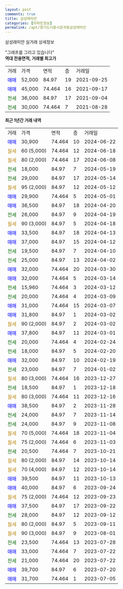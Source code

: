 ```yaml
---
layout: post
comments: true
title: 삼성래미안
categories: [아파트정보]
permalink: /apt/경기도시흥시장곡동삼성래미안
---
```


삼성래미안 실거래 상세정보

<script type="text/javascript">
  google.charts.load('current', {'packages':['line', 'corechart']});
  google.charts.setOnLoadCallback(drawChart);

  function drawChart() {
    var data = new google.visualization.DataTable();
    data.addColumn('date', '거래일');
    data.addColumn('number', "매매");
    data.addColumn('number', "전세");
    data.addColumn('number', "전매");

    data.addRows([[new Date(Date.parse("2024-06-22")), 30900, null, null], [new Date(Date.parse("2024-06-18")), null, null, null], [new Date(Date.parse("2024-06-08")), null, null, null], [new Date(Date.parse("2024-05-19")), null, 18000, null], [new Date(Date.parse("2024-05-14")), null, 29000, null], [new Date(Date.parse("2024-05-12")), null, null, null], [new Date(Date.parse("2024-05-01")), 29900, null, null], [new Date(Date.parse("2024-04-20")), 36500, null, null], [new Date(Date.parse("2024-04-19")), null, 26000, null], [new Date(Date.parse("2024-04-18")), null, null, null], [new Date(Date.parse("2024-04-13")), 33500, null, null], [new Date(Date.parse("2024-04-12")), 37000, null, null], [new Date(Date.parse("2024-04-10")), null, 19500, null], [new Date(Date.parse("2024-04-02")), null, 25000, null], [new Date(Date.parse("2024-03-30")), 32000, null, null], [new Date(Date.parse("2024-03-14")), 32000, null, null], [new Date(Date.parse("2024-03-12")), null, 15960, null], [new Date(Date.parse("2024-03-09")), null, 20000, null], [new Date(Date.parse("2024-03-07")), 31000, null, null], [new Date(Date.parse("2024-03-02")), 31800, null, null], [new Date(Date.parse("2024-03-02")), null, null, null], [new Date(Date.parse("2024-03-01")), 37800, null, null], [new Date(Date.parse("2024-02-24")), null, 20000, null], [new Date(Date.parse("2024-02-20")), null, 18000, null], [new Date(Date.parse("2024-02-19")), 32000, null, null], [new Date(Date.parse("2024-01-02")), null, 23000, null], [new Date(Date.parse("2023-12-27")), null, null, null], [new Date(Date.parse("2023-12-18")), null, 18500, null], [new Date(Date.parse("2023-12-16")), null, null, null], [new Date(Date.parse("2023-11-28")), 38500, null, null], [new Date(Date.parse("2023-11-14")), null, 24000, null], [new Date(Date.parse("2023-11-08")), null, 24000, null], [new Date(Date.parse("2023-11-04")), null, null, null], [new Date(Date.parse("2023-11-03")), null, null, null], [new Date(Date.parse("2023-10-21")), null, 20500, null], [new Date(Date.parse("2023-10-14")), null, null, null], [new Date(Date.parse("2023-10-14")), null, null, null], [new Date(Date.parse("2023-10-13")), 39500, null, null], [new Date(Date.parse("2023-09-24")), 40000, null, null], [new Date(Date.parse("2023-09-23")), null, null, null], [new Date(Date.parse("2023-09-22")), 37500, null, null], [new Date(Date.parse("2023-09-12")), null, 28000, null], [new Date(Date.parse("2023-09-11")), null, null, null], [new Date(Date.parse("2023-08-01")), null, null, null], [new Date(Date.parse("2023-07-28")), null, 23500, null], [new Date(Date.parse("2023-07-22")), 33000, null, null], [new Date(Date.parse("2023-07-22")), null, 21000, null], [new Date(Date.parse("2023-07-20")), 39700, null, null], [new Date(Date.parse("2023-07-05")), 31700, null, null]]);

    var options = {
      hAxis: {
        format: 'yyyy/MM/dd'
      },    
      lineWidth: 0,
      pointsVisible: true,    
      title: '최근 1년간 유형별 실거래가 분포',
      legend: { position: 'bottom' }
    };

    var formatter = new google.visualization.NumberFormat({pattern:'###,###'} );
    formatter.format(data, 1);
    formatter.format(data, 2);
    
    setTimeout(function() {
        var chart = new google.visualization.LineChart(document.getElementById('columnchart_material'));
        chart.draw(data, (options));
        document.getElementById('loading').style.display = 'none';
    }, 200);
  }
</script>


<div id="loading" style="z-index:20; display: block; margin-left: 0px">"그래프를 그리고 있습니다"</div>
<div id="columnchart_material" style="width: 95%; margin-left: 0px; display: block"></div>
<!-- contents start -->
<b>역대 전용면적, 거래별 최고가</b>
<table class="sortable">
    <tr>
      <td>거래</td>
      <td>가격</td>
      <td>면적</td>
      <td>층</td>
      <td>거래일</td>
    </tr>
        <tr>
          <td><a style="color: blue">매매</a></td>
          <td>52,000</td>
          <td>84.97</td>
          <td>19</td>
          <td>2021-09-25</td>
        </tr>            <tr>
          <td><a style="color: blue">매매</a></td>
          <td>45,000</td>
          <td>74.464</td>
          <td>16</td>
          <td>2021-09-17</td>
        </tr>        
        <tr>
              <td><a style="color: darkgreen">전세</a></td>
              <td>36,000</td>
              <td>84.97</td>
              <td>17</td>
              <td>2021-09-04</td>
            </tr>            <tr>
              <td><a style="color: darkgreen">전세</a></td>
              <td>30,000</td>
              <td>74.464</td>
              <td>7</td>
              <td>2021-08-28</td>
            </tr>        
    
</table>

<b>최근 1년간 거래 내역</b>

<table class="sortable">
    <tr>
      <td>거래</td>
      <td>가격</td>
      <td>면적</td>
      <td>층</td>
      <td>거래일</td>
    </tr>
    <tr>
      <td><a style="color: blue">매매</a></td>
      <td>30,900</td>
      <td>74.464</td>
      <td>10</td>
      <td>2024-06-22</td>
    </tr>          <tr>
      <td><a style="color: darkgoldenrod">월세</a></td>
      <td>60 (5,000)</td>
      <td>74.464</td>
      <td>12</td>
      <td>2024-06-18</td>
    </tr>          <tr>
      <td><a style="color: darkgoldenrod">월세</a></td>
      <td>80 (2,000)</td>
      <td>74.464</td>
      <td>17</td>
      <td>2024-06-08</td>
    </tr>          <tr>
      <td><a style="color: darkgreen">전세</a></td>
      <td>18,000</td>
      <td>84.97</td>
      <td>7</td>
      <td>2024-05-19</td>
    </tr>          <tr>
      <td><a style="color: darkgreen">전세</a></td>
      <td>29,000</td>
      <td>84.97</td>
      <td>17</td>
      <td>2024-05-14</td>
    </tr>          <tr>
      <td><a style="color: darkgoldenrod">월세</a></td>
      <td>95 (2,000)</td>
      <td>84.97</td>
      <td>12</td>
      <td>2024-05-12</td>
    </tr>          <tr>
      <td><a style="color: blue">매매</a></td>
      <td>29,900</td>
      <td>74.464</td>
      <td>5</td>
      <td>2024-05-01</td>
    </tr>          <tr>
      <td><a style="color: blue">매매</a></td>
      <td>36,500</td>
      <td>84.97</td>
      <td>18</td>
      <td>2024-04-20</td>
    </tr>          <tr>
      <td><a style="color: darkgreen">전세</a></td>
      <td>26,000</td>
      <td>84.97</td>
      <td>9</td>
      <td>2024-04-19</td>
    </tr>          <tr>
      <td><a style="color: darkgoldenrod">월세</a></td>
      <td>90 (3,000)</td>
      <td>84.97</td>
      <td>5</td>
      <td>2024-04-18</td>
    </tr>          <tr>
      <td><a style="color: blue">매매</a></td>
      <td>33,500</td>
      <td>84.97</td>
      <td>18</td>
      <td>2024-04-13</td>
    </tr>          <tr>
      <td><a style="color: blue">매매</a></td>
      <td>37,000</td>
      <td>84.97</td>
      <td>15</td>
      <td>2024-04-12</td>
    </tr>          <tr>
      <td><a style="color: darkgreen">전세</a></td>
      <td>19,500</td>
      <td>84.97</td>
      <td>7</td>
      <td>2024-04-10</td>
    </tr>          <tr>
      <td><a style="color: darkgreen">전세</a></td>
      <td>25,000</td>
      <td>84.97</td>
      <td>13</td>
      <td>2024-04-02</td>
    </tr>          <tr>
      <td><a style="color: blue">매매</a></td>
      <td>32,000</td>
      <td>74.464</td>
      <td>20</td>
      <td>2024-03-30</td>
    </tr>          <tr>
      <td><a style="color: blue">매매</a></td>
      <td>32,000</td>
      <td>74.464</td>
      <td>5</td>
      <td>2024-03-14</td>
    </tr>          <tr>
      <td><a style="color: darkgreen">전세</a></td>
      <td>15,960</td>
      <td>74.464</td>
      <td>3</td>
      <td>2024-03-12</td>
    </tr>          <tr>
      <td><a style="color: darkgreen">전세</a></td>
      <td>20,000</td>
      <td>74.464</td>
      <td>4</td>
      <td>2024-03-09</td>
    </tr>          <tr>
      <td><a style="color: blue">매매</a></td>
      <td>31,000</td>
      <td>74.464</td>
      <td>15</td>
      <td>2024-03-07</td>
    </tr>          <tr>
      <td><a style="color: blue">매매</a></td>
      <td>31,800</td>
      <td>84.97</td>
      <td>1</td>
      <td>2024-03-02</td>
    </tr>          <tr>
      <td><a style="color: darkgoldenrod">월세</a></td>
      <td>90 (2,000)</td>
      <td>84.97</td>
      <td>2</td>
      <td>2024-03-02</td>
    </tr>          <tr>
      <td><a style="color: blue">매매</a></td>
      <td>37,800</td>
      <td>84.97</td>
      <td>11</td>
      <td>2024-03-01</td>
    </tr>          <tr>
      <td><a style="color: darkgreen">전세</a></td>
      <td>20,000</td>
      <td>74.464</td>
      <td>4</td>
      <td>2024-02-24</td>
    </tr>          <tr>
      <td><a style="color: darkgreen">전세</a></td>
      <td>18,000</td>
      <td>84.97</td>
      <td>5</td>
      <td>2024-02-20</td>
    </tr>          <tr>
      <td><a style="color: blue">매매</a></td>
      <td>32,000</td>
      <td>84.97</td>
      <td>10</td>
      <td>2024-02-19</td>
    </tr>          <tr>
      <td><a style="color: darkgreen">전세</a></td>
      <td>23,000</td>
      <td>84.97</td>
      <td>7</td>
      <td>2024-01-02</td>
    </tr>          <tr>
      <td><a style="color: darkgoldenrod">월세</a></td>
      <td>80 (3,000)</td>
      <td>74.464</td>
      <td>16</td>
      <td>2023-12-27</td>
    </tr>          <tr>
      <td><a style="color: darkgreen">전세</a></td>
      <td>18,500</td>
      <td>84.97</td>
      <td>1</td>
      <td>2023-12-18</td>
    </tr>          <tr>
      <td><a style="color: darkgoldenrod">월세</a></td>
      <td>80 (3,000)</td>
      <td>74.464</td>
      <td>11</td>
      <td>2023-12-16</td>
    </tr>          <tr>
      <td><a style="color: blue">매매</a></td>
      <td>38,500</td>
      <td>84.97</td>
      <td>2</td>
      <td>2023-11-28</td>
    </tr>          <tr>
      <td><a style="color: darkgreen">전세</a></td>
      <td>24,000</td>
      <td>84.97</td>
      <td>7</td>
      <td>2023-11-14</td>
    </tr>          <tr>
      <td><a style="color: darkgreen">전세</a></td>
      <td>24,000</td>
      <td>84.97</td>
      <td>9</td>
      <td>2023-11-08</td>
    </tr>          <tr>
      <td><a style="color: darkgoldenrod">월세</a></td>
      <td>70 (5,000)</td>
      <td>74.464</td>
      <td>18</td>
      <td>2023-11-04</td>
    </tr>          <tr>
      <td><a style="color: darkgoldenrod">월세</a></td>
      <td>75 (2,000)</td>
      <td>74.464</td>
      <td>6</td>
      <td>2023-11-03</td>
    </tr>          <tr>
      <td><a style="color: darkgreen">전세</a></td>
      <td>20,500</td>
      <td>74.464</td>
      <td>7</td>
      <td>2023-10-21</td>
    </tr>          <tr>
      <td><a style="color: darkgoldenrod">월세</a></td>
      <td>80 (2,000)</td>
      <td>84.97</td>
      <td>14</td>
      <td>2023-10-14</td>
    </tr>          <tr>
      <td><a style="color: darkgoldenrod">월세</a></td>
      <td>70 (4,000)</td>
      <td>84.97</td>
      <td>12</td>
      <td>2023-10-14</td>
    </tr>          <tr>
      <td><a style="color: blue">매매</a></td>
      <td>39,500</td>
      <td>84.97</td>
      <td>11</td>
      <td>2023-10-13</td>
    </tr>          <tr>
      <td><a style="color: blue">매매</a></td>
      <td>40,000</td>
      <td>84.97</td>
      <td>6</td>
      <td>2023-09-24</td>
    </tr>          <tr>
      <td><a style="color: darkgoldenrod">월세</a></td>
      <td>75 (2,000)</td>
      <td>74.464</td>
      <td>12</td>
      <td>2023-09-23</td>
    </tr>          <tr>
      <td><a style="color: blue">매매</a></td>
      <td>37,500</td>
      <td>84.97</td>
      <td>17</td>
      <td>2023-09-22</td>
    </tr>          <tr>
      <td><a style="color: darkgreen">전세</a></td>
      <td>28,000</td>
      <td>84.97</td>
      <td>12</td>
      <td>2023-09-12</td>
    </tr>          <tr>
      <td><a style="color: darkgoldenrod">월세</a></td>
      <td>80 (2,000)</td>
      <td>84.97</td>
      <td>5</td>
      <td>2023-09-11</td>
    </tr>          <tr>
      <td><a style="color: darkgoldenrod">월세</a></td>
      <td>90 (3,000)</td>
      <td>84.97</td>
      <td>9</td>
      <td>2023-08-01</td>
    </tr>          <tr>
      <td><a style="color: darkgreen">전세</a></td>
      <td>23,500</td>
      <td>74.464</td>
      <td>13</td>
      <td>2023-07-28</td>
    </tr>          <tr>
      <td><a style="color: blue">매매</a></td>
      <td>33,000</td>
      <td>74.464</td>
      <td>7</td>
      <td>2023-07-22</td>
    </tr>          <tr>
      <td><a style="color: darkgreen">전세</a></td>
      <td>21,000</td>
      <td>74.464</td>
      <td>20</td>
      <td>2023-07-22</td>
    </tr>          <tr>
      <td><a style="color: blue">매매</a></td>
      <td>39,700</td>
      <td>84.97</td>
      <td>6</td>
      <td>2023-07-20</td>
    </tr>          <tr>
      <td><a style="color: blue">매매</a></td>
      <td>31,700</td>
      <td>74.464</td>
      <td>1</td>
      <td>2023-07-05</td>
    </tr>      </table>
<!-- contents end -->    

